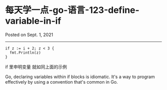 # 每天学一点-go-语言-123-define-variable-in-if

Posted on Sept. 1, 2021

---

```
if z := i + 2; z < 3 {
  fmt.Println(z)
}
```

if 里申明变量
就如同上面的示例

Go, declaring variables within if blocks is idiomatic. It's a way to program effectively by using a convention that's common in Go.


